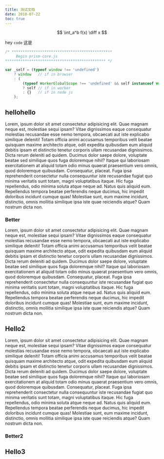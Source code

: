 ```yaml
---
title: 测试文档
date: 2018-07-22
toc: true
---
```


$$
\int_a^b f(x) \diff x
$$
<!-- more -->
hey `code` 这是




```js
/* **********************************************
     Begin prism-core.js
********************************************** */

var _self = (typeof window !== 'undefined')
	? window   // if in browser
	: (
		(typeof WorkerGlobalScope !== 'undefined' && self instanceof WorkerGlobalScope)
		? self // if in worker
		: {}   // if in node js
	);
```

## hellohello
Lorem, ipsum dolor sit amet consectetur adipisicing elit. Quae magnam neque est, molestiae sequi ipsam? Vitae dignissimos eaque consequatur molestias recusandae esse nemo tempora, obcaecati aut iste explicabo similique deleniti!
Totam officia animi accusamus temporibus velit beatae quisquam maxime architecto atque, odit expedita quibusdam eum aliquid debitis ipsam et distinctio tenetur corporis ullam recusandae dignissimos. Dicta rerum deleniti ad quidem.
Ducimus dolor saepe dolore, voluptate beatae sed similique quos fuga doloremque nihil? Itaque qui laboriosam exercitationem at aliquid totam odio minus quaerat praesentium vero omnis, quod doloremque quibusdam. Consequatur, placeat.
Fuga ipsa reprehenderit consectetur nulla consequuntur iste recusandae fugiat quo minima veritatis sunt totam, magni voluptatibus itaque. Hic fuga repellendus, odio minima soluta atque neque ad. Natus quis aliquid eum.
Repellendus tempora beatae perferendis neque ducimus, hic impedit doloribus incidunt cumque quas! Molestiae sunt, eum maxime incidunt, distinctio, omnis mollitia similique ipsa iste quae reiciendis atque? Quam nostrum dicta non.

### Better
Lorem, ipsum dolor sit amet consectetur adipisicing elit. Quae magnam neque est, molestiae sequi ipsam? Vitae dignissimos eaque consequatur molestias recusandae esse nemo tempora, obcaecati aut iste explicabo similique deleniti!
Totam officia animi accusamus temporibus velit beatae quisquam maxime architecto atque, odit expedita quibusdam eum aliquid debitis ipsam et distinctio tenetur corporis ullam recusandae dignissimos. Dicta rerum deleniti ad quidem.
Ducimus dolor saepe dolore, voluptate beatae sed similique quos fuga doloremque nihil? Itaque qui laboriosam exercitationem at aliquid totam odio minus quaerat praesentium vero omnis, quod doloremque quibusdam. Consequatur, placeat.
Fuga ipsa reprehenderit consectetur nulla consequuntur iste recusandae fugiat quo minima veritatis sunt totam, magni voluptatibus itaque. Hic fuga repellendus, odio minima soluta atque neque ad. Natus quis aliquid eum.
Repellendus tempora beatae perferendis neque ducimus, hic impedit doloribus incidunt cumque quas! Molestiae sunt, eum maxime incidunt, distinctio, omnis mollitia similique ipsa iste quae reiciendis atque? Quam nostrum dicta non.

## Hello2
Lorem, ipsum dolor sit amet consectetur adipisicing elit. Quae magnam neque est, molestiae sequi ipsam? Vitae dignissimos eaque consequatur molestias recusandae esse nemo tempora, obcaecati aut iste explicabo similique deleniti!
Totam officia animi accusamus temporibus velit beatae quisquam maxime architecto atque, odit expedita quibusdam eum aliquid debitis ipsam et distinctio tenetur corporis ullam recusandae dignissimos. Dicta rerum deleniti ad quidem.
Ducimus dolor saepe dolore, voluptate beatae sed similique quos fuga doloremque nihil? Itaque qui laboriosam exercitationem at aliquid totam odio minus quaerat praesentium vero omnis, quod doloremque quibusdam. Consequatur, placeat.
Fuga ipsa reprehenderit consectetur nulla consequuntur iste recusandae fugiat quo minima veritatis sunt totam, magni voluptatibus itaque. Hic fuga repellendus, odio minima soluta atque neque ad. Natus quis aliquid eum.
Repellendus tempora beatae perferendis neque ducimus, hic impedit doloribus incidunt cumque quas! Molestiae sunt, eum maxime incidunt, distinctio, omnis mollitia similique ipsa iste quae reiciendis atque? Quam nostrum dicta non.

### Better2

## Hello3
